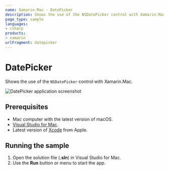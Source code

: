 ```yaml
---
name: Xamarin.Mac - DatePicker
description: Shows the use of the NSDatePicker control with Xamarin.Mac.
page_type: sample
languages:
- csharp
products:
- xamarin
urlFragment: datepicker
---
```

# DatePicker

Shows the use of the `NSDatePicker` control with Xamarin.Mac.

![DatePicker application screenshot](Screenshots/0.png "DatePicker application screenshot")

## Prerequisites

* Mac computer with the latest version of macOS.
* [Visual Studio for Mac](https://visualstudio.microsoft.com/vs/mac/).
* Latest version of [Xcode](https://developer.apple.com/xcode/) from Apple.

## Running the sample

1. Open the solution file (**.sln**) in Visual Studio for Mac.
1. Use the **Run** button or menu to start the app.
